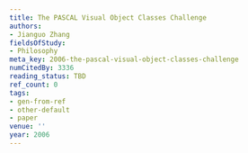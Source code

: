```yaml
---
title: The PASCAL Visual Object Classes Challenge
authors:
- Jianguo Zhang
fieldsOfStudy:
- Philosophy
meta_key: 2006-the-pascal-visual-object-classes-challenge
numCitedBy: 3336
reading_status: TBD
ref_count: 0
tags:
- gen-from-ref
- other-default
- paper
venue: ''
year: 2006
---
```


